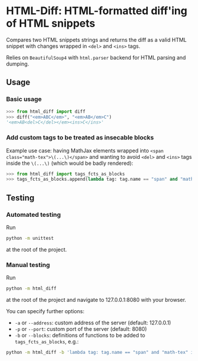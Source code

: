 # HTML-Diff: HTML-formatted diff'ing of HTML snippets

Compares two HTML snippets strings and returns the diff as a valid HTML snippet with changes wrapped in ```<del>``` and ```<ins>``` tags.

Relies on ```BeautifulSoup4``` with ```html.parser``` backend for HTML parsing and dumping.


## Usage

### Basic usage

```python
>>> from html_diff import diff
>>> diff("<em>ABC</em>", "<em>AB</em>C")
'<em>AB<del>C</del></em><ins>C</ins>'
```


### Add custom tags to be treated as insecable blocks

Example use case: having MathJax elements wrapped into ```<span class="math-tex">\(...\)</span>``` and wanting to avoid ```<del>``` and ```<ins>``` tags inside the ```\(...\)``` (which would be badly rendered):

```python
>>> from html_diff import tags_fcts_as_blocks
>>> tags_fcts_as_blocks.append(lambda tag: tag.name == "span" and "math-tex" in tag.attrs.get("class", []))
```


## Testing

### Automated testing

Run

```bash
python -m unittest
```

at the root of the project.


### Manual testing

Run

```bash
python -m html_diff
```

at the root of the project and navigate to 127.0.0.1:8080 with your browser.

You can specify further options:

- ```-a``` or ```--address```: custom address of the server (default: 127.0.0.1)
- ```-p``` or ```--port```: custom port of the server (default: 8080)
- ```-b``` or ```--blocks```: definitions of functions to be added to ```tags_fcts_as_blocks```, e.g.:

```bash
python -m html_diff -b 'lambda tag: tag.name == "span" and "math-tex" in tag.attrs.get("class", [])'
```

